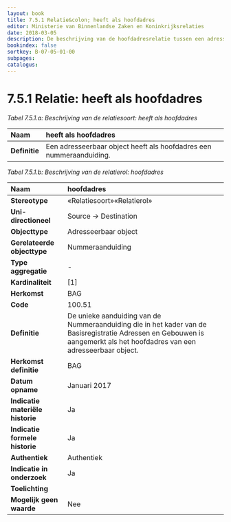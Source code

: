 ```yaml
---
layout: book
title: 7.5.1 Relatie&colon; heeft als hoofdadres
editor: Ministerie van Binnenlandse Zaken en Koninkrijksrelaties
date: 2018-03-05
description: De beschrijving van de hoofdadresrelatie tussen een adresseerbaar object en een nummeraanduiding.
bookindex: false
sortkey: B-07-05-01-00
subpages:
catalogus:
---
```


# 7.5.1 Relatie: heeft als hoofdadres

_Tabel 7.5.1.a: Beschrijving van de relatiesoort: heeft als hoofdadres_

| Naam | heeft als hoofdadres |
| :--- | :--- |
| **Definitie** | Een adresseerbaar object heeft als hoofdadres een nummeraanduiding. |

_Tabel 7.5.1.b: Beschrijving van de relatierol: hoofdadres_

| Naam | hoofdadres |
| :--- | :--- |
| **Stereotype** | «Relatiesoort»«Relatierol» |
| **Uni-directioneel** | Source -\> Destination |
| **Objecttype** | Adresseerbaar object |
| **Gerelateerde objecttype** | Nummeraanduiding |
| **Type aggregatie** | \- |
| **Kardinaliteit** | \[1\] |
| **Herkomst** | BAG |
| **Code** | 100.51 |
| **Definitie** | De unieke aanduiding van de Nummeraanduiding die in het kader van de Basisregistratie Adressen en Gebouwen is aangemerkt als het hoofdadres van een adresseerbaar object. |
| **Herkomst definitie** | BAG |
| **Datum opname** | Januari 2017 |
| **Indicatie materiële historie** | Ja |
| **Indicatie formele historie** | Ja |
| **Authentiek** | Authentiek |
| **Indicatie in onderzoek** | Ja |
| **Toelichting** | |
| **Mogelijk geen waarde** | Nee |
